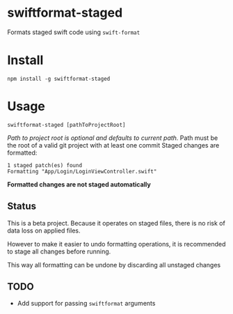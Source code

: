 # swiftformat-staged

Formats staged swift code using `swift-format`

# Install

    npm install -g swiftformat-staged

# Usage

    swiftformat-staged [pathToProjectRoot]

_Path to project root is optional and defaults to current path._
Path must be the root of a valid git project with at least one commit
Staged changes are formatted:

    1 staged patch(es) found
    Formatting "App/Login/LoginViewController.swift"

**Formatted changes are not staged automatically**

## Status

This is a beta project. Because it operates on staged files, there is no risk of data loss on applied files.

However to make it easier to undo formatting operations, it is recommended to stage all changes before running.

This way all formatting can be undone by discarding all unstaged changes

## TODO

- Add support for passing `swiftformat` arguments
